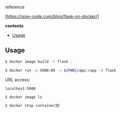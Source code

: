 reference

[https://gray-code.com/blog/flask-on-docker/]

**contents**

- [Usage](#usage)

## Usage

```bash
$ docker image build -t flask .

$ docker run -p 5000:80 -v ${PWD}/app:/app -d flask
```

URL access:

```url
localhost:5000
```

```bash
$ docker image ls

$ docker stop containerID
```